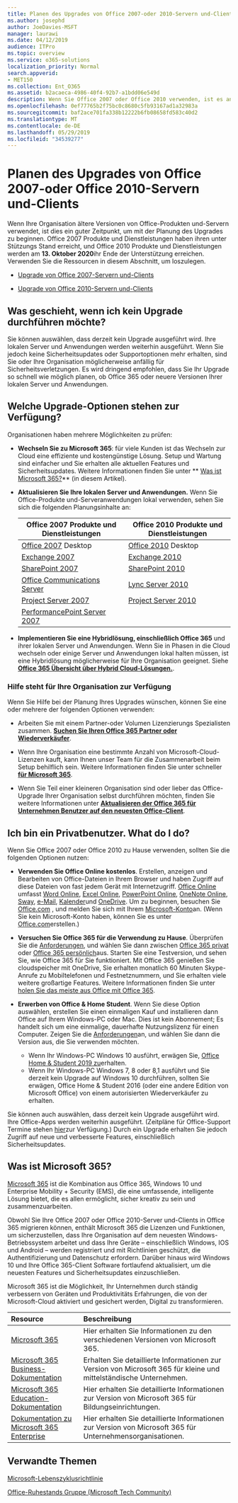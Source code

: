 ```yaml
---
title: Planen des Upgrades von Office 2007-oder 2010-Servern und-Clients
ms.author: josephd
author: JoeDavies-MSFT
manager: laurawi
ms.date: 04/12/2019
audience: ITPro
ms.topic: overview
ms.service: o365-solutions
localization_priority: Normal
search.appverid:
- MET150
ms.collection: Ent_O365
ms.assetid: b2acaeca-4986-40f4-92b7-a1bdd06e549d
description: Wenn Sie Office 2007 oder Office 2010 verwenden, ist es an der Zeit, das Upgrade zu planen. Lassen Sie sich nicht mit veralteten apps verkleben. Verwenden Sie diese Ressourcen, um mit Ihrem Plan zu beginnen.
ms.openlocfilehash: 0ef77765b2f75bc0c8680c5fb93167ad1a32983a
ms.sourcegitcommit: baf2ace701fa338b12222b6fb08658fd583c40d2
ms.translationtype: MT
ms.contentlocale: de-DE
ms.lasthandoff: 05/29/2019
ms.locfileid: "34539277"
---
```

# <a name="plan-your-upgrade-from-office-2007-or-office-2010-servers-and-clients"></a>Planen des Upgrades von Office 2007-oder Office 2010-Servern und-Clients

Wenn Ihre Organisation ältere Versionen von Office-Produkten und-Servern verwendet, ist dies ein guter Zeitpunkt, um mit der Planung des Upgrades zu beginnen. Office 2007 Produkte und Dienstleistungen haben ihren unter Stützungs Stand erreicht, und Office 2010 Produkte und Dienstleistungen werden am **13. Oktober 2020**ihr Ende der Unterstützung erreichen. Verwenden Sie die Ressourcen in diesem Abschnitt, um loszulegen.

- [Upgrade von Office 2007-Servern und-Clients](upgrade-from-office-2007-servers-and-products.md)

- [Upgrade von Office 2010-Servern und-Clients](upgrade-from-office-2010-servers-and-products.md)

## <a name="what-happens-if-i-dont-upgrade"></a>Was geschieht, wenn ich kein Upgrade durchführen möchte?

Sie können auswählen, dass derzeit kein Upgrade ausgeführt wird. Ihre lokalen Server und Anwendungen werden weiterhin ausgeführt. Wenn Sie jedoch keine Sicherheitsupdates oder Supportoptionen mehr erhalten, sind Sie oder Ihre Organisation möglicherweise anfällig für Sicherheitsverletzungen. Es wird dringend empfohlen, dass Sie Ihr Upgrade so schnell wie möglich planen, ob Office 365 oder neuere Versionen Ihrer lokalen Server und Anwendungen.

## <a name="what-upgrade-options-are-available"></a>Welche Upgrade-Optionen stehen zur Verfügung?      

Organisationen haben mehrere Möglichkeiten zu prüfen:

- **Wechseln Sie zu Microsoft 365**: für viele Kunden ist das Wechseln zur Cloud eine effiziente und kostengünstige Lösung. Setup und Wartung sind einfacher und Sie erhalten alle aktuellen Features und Sicherheitsupdates. Weitere Informationen finden Sie unter ** [Was ist Microsoft 365?](#what-is-microsoft-365)** (in diesem Artikel).
    
- **Aktualisieren Sie Ihre lokalen Server und Anwendungen.** Wenn Sie Office-Produkte und-Serveranwendungen lokal verwenden, sehen Sie sich die folgenden Planungsinhalte an:<br/> 

    
    |Office 2007 Produkte und Dienstleistungen  |Office 2010 Produkte und Dienstleistungen  |
    |---------|---------|
    |[Office 2007](https://docs.microsoft.com/DeployOffice/office-2007-end-support-roadmap) Desktop | [Office 2010](https://docs.microsoft.com/DeployOffice/office-2010-end-support-roadmap) Desktop |
    |[Exchange 2007](exchange-2007-end-of-support.md) |[Exchange 2010](exchange-2010-end-of-support.md) |
    |[SharePoint 2007](sharepoint-2007-end-of-support.md) |[SharePoint 2010](upgrade-from-sharepoint-2010.md) |
    |[Office Communications Server](https://docs.microsoft.com/skypeforbusiness/plan-your-deployment/upgrade) |[Lync Server 2010](https://docs.microsoft.com/skypeforbusiness/plan-your-deployment/upgrade) |
    |[Project Server 2007](project-server-2007-end-of-support.md) |[Project Server 2010](project-server-2010-end-of-support.md) |
    |[PerformancePoint Server 2007](pps-2007-end-of-support.md) | |
 
- **Implementieren Sie eine Hybridlösung, einschließlich Office 365** und ihrer lokalen Server und Anwendungen. Wenn Sie in Phasen in die Cloud wechseln oder einige Server und Anwendungen lokal halten müssen, ist eine Hybridlösung möglicherweise für Ihre Organisation geeignet. Siehe **[Office 365 Übersicht über Hybrid Cloud-Lösungen.](hybrid-cloud-overview.md)**. 
    
### <a name="help-is-available-for-your-organization"></a>Hilfe steht für Ihre Organisation zur Verfügung

Wenn Sie Hilfe bei der Planung Ihres Upgrades wünschen, können Sie eine oder mehrere der folgenden Optionen verwenden:

- Arbeiten Sie mit einem Partner-oder Volumen Lizenzierungs Spezialisten zusammen. **[Suchen Sie Ihren Office 365 Partner oder Wiederverkäufer](https://support.office.com/article/b6c18a9b-2aed-4c84-9d75-af709160258c.aspx)**. 

- Wenn Ihre Organisation eine bestimmte Anzahl von Microsoft-Cloud-Lizenzen kauft, kann Ihnen unser Team für die Zusammenarbeit beim Setup behilflich sein. Weitere Informationen finden Sie unter schneller **[für Microsoft 365](https://www.microsoft.com/fasttrack/microsoft-365)**.

- Wenn Sie Teil einer kleineren Organisation sind oder lieber das Office-Upgrade Ihrer Organisation selbst durchführen möchten, finden Sie weitere Informationen unter **[Aktualisieren der Office 365 für Unternehmen Benutzer auf den neuesten Office-Client](https://docs.microsoft.com/office365/admin/setup/upgrade-users-to-latest-office-client)**. 
  
## <a name="im-a-home-user-what-do-i-do"></a>Ich bin ein Privatbenutzer. What do I do?

Wenn Sie Office 2007 oder Office 2010 zu Hause verwenden, sollten Sie die folgenden Optionen nutzen:

- **Verwenden Sie Office Online kostenlos**. Erstellen, anzeigen und Bearbeiten von Office-Dateien in Ihrem Browser und haben Zugriff auf diese Dateien von fast jedem Gerät mit Internetzugriff. [Office Online](https://products.office.com/office-online/documents-spreadsheets-presentations-office-online) umfasst [Word Online](http://go.microsoft.com/fwlink/p/?linkid=746664), [Excel Online](http://go.microsoft.com/fwlink/p/?linkid=746665), [PowerPoint Online](http://go.microsoft.com/fwlink/p/?linkid=746666), [OneNote Online](http://go.microsoft.com/fwlink/p/?linkid=746674), [Sway](http://go.microsoft.com/fwlink/p/?linkid=746675), [e-Mail](http://go.microsoft.com/fwlink/p/?linkid=746676), [Kalender](http://go.microsoft.com/fwlink/p/?linkid=746678)und [OneDrive](http://go.microsoft.com/fwlink/p/?linkid=746679). Um zu beginnen, besuchen Sie [Office.com](https://office.com) , und melden Sie sich mit Ihrem [Microsoft-Konto](https://account.microsoft.com/account)an. (Wenn Sie kein Microsoft-Konto haben, können Sie es unter [Office.com](https://office.com)erstellen.)

- **Versuchen Sie Office 365 für die Verwendung zu Hause**. Überprüfen Sie die [Anforderungen](https://www.microsoft.com/p/office-365-home/cfq7ttc0k5dm?rtc=1&activetab=pivot:techspecstab), und wählen Sie dann zwischen [Office 365 privat](https://www.microsoft.com/p/office-365-home/cfq7ttc0k5dm) oder [Office 365 persönlich](https://www.microsoft.com/p/office-365-personal/cfq7ttc0k5bf)aus. Starten Sie eine Testversion, und sehen Sie, wie Office 365 für Sie funktioniert. Mit Office 365 genießen Sie cloudspeicher mit OneDrive, Sie erhalten monatlich 60 Minuten Skype-Anrufe zu Mobiltelefonen und Festnetznummern, und Sie erhalten viele weitere großartige Features. Weitere Informationen finden Sie unter [holen Sie das meiste aus Office mit Office 365](https://products.office.com/compare-all-microsoft-office-products?&activetab=tab%3aprimaryr1).
    
- **Erwerben von Office &amp; Home Student**. Wenn Sie diese Option auswählen, erstellen Sie einen einmaligen Kauf und installieren dann Office auf Ihrem Windows-PC oder Mac. Dies ist kein Abonnement; Es handelt sich um eine einmalige, dauerhafte Nutzungslizenz für einen Computer. Zeigen Sie die [Anforderungen](http://office.com/systemrequirements)an, und wählen Sie dann die Version aus, die Sie verwenden möchten.
    - Wenn Ihr Windows-PC Windows 10 ausführt, erwägen Sie, [Office Home & Student 2019 zu](https://www.microsoft.com/p/office-home-student-2019/cfq7ttc0k7c8)erhalten.
    - Wenn Ihr Windows-PC Windows 7, 8 oder 8,1 ausführt und Sie derzeit kein Upgrade auf Windows 10 durchführen, sollten Sie erwägen, Office Home & Student 2016 (oder eine andere Edition von Microsoft Office) von einem autorisierten Wiederverkäufer zu erhalten.

Sie können auch auswählen, dass derzeit kein Upgrade ausgeführt wird. Ihre Office-Apps werden weiterhin ausgeführt. (Zeitpläne für Office-Support Termine stehen [hier](https://go.microsoft.com/fwlink/p/?linkid=2085724)zur Verfügung.) Durch ein Upgrade erhalten Sie jedoch Zugriff auf neue und verbesserte Features, einschließlich Sicherheitsupdates. 
   
## <a name="what-is-microsoft-365"></a>Was ist Microsoft 365?

[Microsoft 365](https://www.microsoft.com/microsoft-365) ist die Kombination aus Office 365, Windows 10 und Enterprise Mobility + Security (EMS), die eine umfassende, intelligente Lösung bietet, die es allen ermöglicht, sicher kreativ zu sein und zusammenzuarbeiten. 
  
Obwohl Sie Ihre Office 2007 oder Office 2010-Server und-Clients in Office 365 migrieren können, enthält Microsoft 365 die Lizenzen und Funktionen, um sicherzustellen, dass Ihre Organisation auf dem neuesten Windows-Betriebssystem arbeitet und dass Ihre Geräte – einschließlich Windows, IOS und Android – werden registriert und mit Richtlinien geschützt, die Authentifizierung und Datenschutz erfordern. Darüber hinaus wird Windows 10 und Ihre Office 365-Client Software fortlaufend aktualisiert, um die neuesten Features und Sicherheitsupdates einzuschließen.
  
Microsoft 365 ist die Möglichkeit, Ihr Unternehmen durch ständig verbessern von Geräten und Produktivitäts Erfahrungen, die von der Microsoft-Cloud aktiviert und gesichert werden, Digital zu transformieren.
  
|**Resource**|**Beschreibung**|
|:-----|:-----|
|[Microsoft 365](https://www.microsoft.com/microsoft-365) <br/> |Hier erhalten Sie Informationen zu den verschiedenen Versionen von Microsoft 365.  <br/> |
|[Microsoft 365 Business-Dokumentation](https://docs.microsoft.com/microsoft-365/business/) <br/> |Erhalten Sie detaillierte Informationen zur Version von Microsoft 365 für kleine und mittelständische Unternehmen.  <br/> |
|[Microsoft 365 Education-Dokumentation](https://docs.microsoft.com/microsoft-365/education/) <br/> |Hier erhalten Sie detaillierte Informationen zur Version von Microsoft 365 für Bildungseinrichtungen.  <br/> |
|[Dokumentation zu Microsoft 365 Enterprise](https://docs.microsoft.com/microsoft-365/enterprise/) <br/> |Hier erhalten Sie detaillierte Informationen zur Version von Microsoft 365 für Unternehmensorganisationen.  <br/> |

   
## <a name="related-topics"></a>Verwandte Themen
  
[Microsoft-Lebenszyklusrichtlinie](https://go.microsoft.com/fwlink/?linkid=865200)

[Office-Ruhestands Gruppe (Microsoft Tech Community)](https://go.microsoft.com/fwlink/?linkid=842065)




